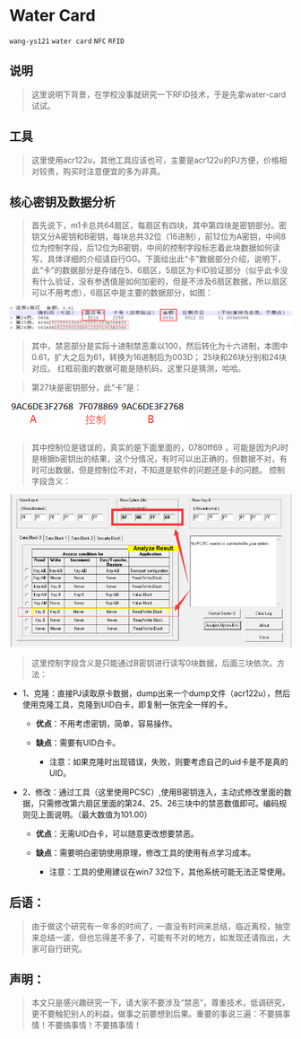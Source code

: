 # Water Card

`wang-ys121` `water card`  `NFC` `RFID`

## 说明

>这里说明下背景，在学校没事就研究一下RFID技术，于是先拿water-card试试。

## 工具

>这里使用acr122u，其他工具应该也可，主要是acr122u的PJ方便，价格相对较贵，购买时注意便宜的多为非真。

## 核心密钥及数据分析
>首先说下，m1卡总共64扇区，每扇区有四块，其中第四块是密钥部分。密钥又分A密钥和B密钥，每块总共32位（16进制），前12位为A密钥，中间8位为控制字段，后12位为B密钥，中间的控制字段标志着此块数据如何读写，具体详细的介绍请自行GG。下面给出此“卡”数据部分介绍，说明下，此“卡”的数据部分是存储在5、6扇区，5扇区为卡ID验证部分（似乎此卡没有什么验证，没有参透值是如何加密的，但是不涉及6扇区数据，所以扇区可以不用考虑），6扇区中是主要的数据部分，如图：

![](https://raw.githubusercontent.com/wang-ys121/water-card/master/water2.png)




>其中，禁恶部分是实际十进制禁恶乘以100，然后转化为十六进制，本图中0.61，扩大之后为61，转换为16进制后为003D；
25块和26块分别和24块对应。
红框前面的数据可能是随机码，这里只是猜测，哈哈。

>第27块是密钥部分，此“卡”是：

![](https://raw.githubusercontent.com/wang-ys121/water-card/master/water3.png)

>其中控制位是错误的，真实的是下面里面的，0780ff69 ，可能是因为PJ时是根据b密钥出的结果，这个分情况，有时可以出正确的，但数据不对，有时可出数据，但是控制位不对，不知道是软件的问题还是卡的问题。
控制字段含义：

![](https://raw.githubusercontent.com/wang-ys121/water-card/master/water1.png)

>这里控制字段含义是只能通过B密钥进行读写0块数据，后面三块依次。方法：

* 1、克隆：直接PJ读取原卡数据，dump出来一个dump文件（acr122u），然后使用克隆工具，克隆到UID白卡，即复制一张完全一样的卡。

    * **优点**：不用考虑密钥，简单，容易操作。

    * **缺点**：需要有UID白卡。
    
        * 注意：如果克隆时出现错误，失败，则要考虑自己的uid卡是不是真的UID。
    
* 2、修改：通过工具（这里使用PCSC）,使用B密钥连入，主动式修改里面的数据，只需修改第六扇区里面的第24、25、26三块中的禁恶数值即可。编码规则见上面说明。（最大数值为101.00）

    * **优点**：无需UID白卡，可以随意更改想要禁恶。
    
    * **缺点**：需要明白密钥使用原理，修改工具的使用有点学习成本。
    
        * 注意：工具的使用建议在win7 32位下，其他系统可能无法正常使用。


## 后语：
>由于做这个研究有一年多的时间了，一直没有时间来总结，临近离校，抽空来总结一波，但也忘得差不多了，可能有不对的地方，如发现还请指出，大家可自行研究。

## 声明：
>本文只是感兴趣研究一下，请大家不要涉及“禁恶”，尊重技术，低调研究，更不要触犯别人的利益，做事之前要想到后果。重要的事说三遍：不要搞事情！不要搞事情！不要搞事情！


